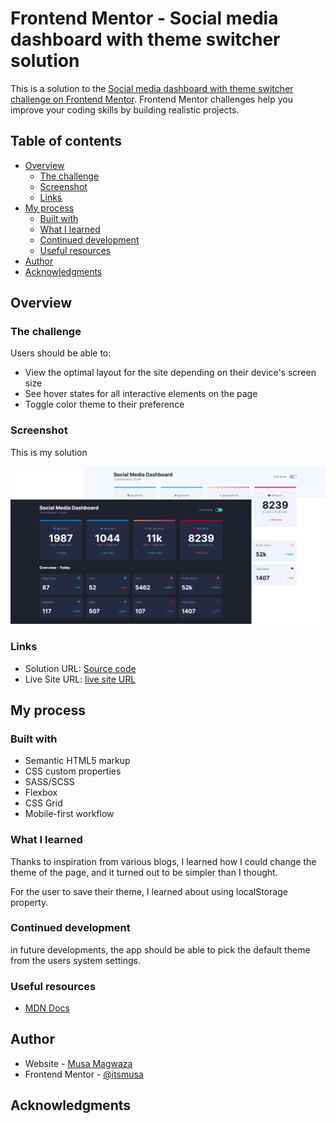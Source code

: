 # Frontend Mentor - Social media dashboard with theme switcher solution

This is a solution to the [Social media dashboard with theme switcher challenge on Frontend Mentor](https://www.frontendmentor.io/challenges/social-media-dashboard-with-theme-switcher-6oY8ozp_H). Frontend Mentor challenges help you improve your coding skills by building realistic projects. 

## Table of contents

- [Overview](#overview)
  - [The challenge](#the-challenge)
  - [Screenshot](#screenshot)
  - [Links](#links)
- [My process](#my-process)
  - [Built with](#built-with)
  - [What I learned](#what-i-learned)
  - [Continued development](#continued-development)
  - [Useful resources](#useful-resources)
- [Author](#author)
- [Acknowledgments](#acknowledgments)


## Overview

### The challenge

Users should be able to:

- View the optimal layout for the site depending on their device's screen size
- See hover states for all interactive elements on the page
- Toggle color theme to their preference


### Screenshot
This is my solution

![](./screenshot/screenshot.png)


### Links

- Solution URL: [Source code](https://github.com/itsmusa/social-media-dashboard)
- Live Site URL: [live site URL](https://social-media-dashboard-itsmusa.vercel.app/)


## My process

### Built with

- Semantic HTML5 markup
- CSS custom properties
- SASS/SCSS
- Flexbox
- CSS Grid
- Mobile-first workflow


### What I learned

Thanks to inspiration from various blogs, I learned how I could change the theme of the page, and it turned out to be simpler than I thought.

For the user to save their theme, I learned about using localStorage property.


### Continued development

in future developments, the app should be able to pick the default theme from the users system settings.


### Useful resources

- [MDN Docs](https://developer.mozilla.org/en-US/)


## Author

- Website - [Musa Magwaza](https://www.github.com/itsmusa)
- Frontend Mentor - [@itsmusa](https://www.frontendmentor.io/profile/itsmusa)


## Acknowledgments
